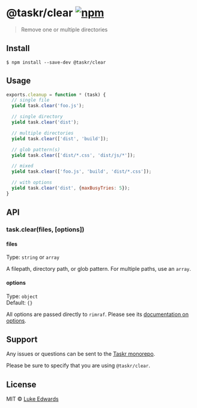 # @taskr/clear [![npm](https://img.shields.io/npm/v/@taskr/clear.svg)](https://npmjs.org/package/@taskr/clear)

> Remove one or multiple directories


## Install

```
$ npm install --save-dev @taskr/clear
```


## Usage

```js
exports.cleanup = function * (task) {
  // single file
  yield task.clear('foo.js');

  // single directory
  yield task.clear('dist');

  // multiple directories
  yield task.clear(['dist', 'build']);

  // glob pattern(s)
  yield task.clear(['dist/*.css', 'dist/js/*']);

  // mixed
  yield task.clear(['foo.js', 'build', 'dist/*.css']);

  // with options
  yield task.clear('dist', {maxBusyTries: 5});
}
```


## API

### task.clear(files, [options])

#### files

Type: `string` or `array`

A filepath, directory path, or glob pattern. For multiple paths, use an `array`.


#### options

Type: `object`<br>
Default: `{}`

All options are passed directly to `rimraf`. Please see its [documentation on options](https://github.com/isaacs/rimraf#options).


## Support

Any issues or questions can be sent to the [Taskr monorepo](https://github.com/lukeed/taskr/issues/new).

Please be sure to specify that you are using `@taskr/clear`.

## License

MIT © [Luke Edwards](https://lukeed.com)
